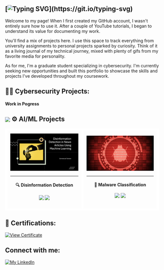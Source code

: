[![Typing SVG](https://readme-typing-svg.demolab.com?font=Saira+Stencil+One&weight=800&size=41&pause=1000&color=F7C5EDFF&background=FFE33400&width=480&height=63&lines=Hi%2C+I'm+Emmanuel!)](https://git.io/typing-svg)
---

Welcome to my page! When I first created my GitHub account, I wasn't entirely sure how to use it. After a couple of YouTube tutorials, I began to understand its value for documenting my work.

You'll find a mix of projects here. I use this space to track everything from university assignments to personal projects sparked by curiosity. Think of it as a living journal of my technical journey, mixed with plenty of gifs from my favorite media for personality.

As for me, I'm a graduate student specializing in cybersecurity. I'm currently seeking new opportunities and built this portfolio to showcase the skills and projects I've developed throughout my coursework.

</a><h2>👨‍💻 Cybersecurity Projects:</h2>

<h4>Work in Pogress</h4>






<h2><img src="https://media.giphy.com/media/v1.Y2lkPWVjZjA1ZTQ3cnoyODR2aWVsdzMxaDN0aWFuc2F6MTA2ZWIyNDY4cXB6dXhhcTJsMCZlcD12MV9zdGlja2Vyc19zZWFyY2gmY3Q9cw/zN2IXI0TEnalqdlCkZ/giphy.gif" height="70" style="vertical-align:middle;"> ⚙️ AI/ML Projects</h2> 

<div align="center">
<table>
<tr>

<td style="border: 7px solid #ffffff; border-radius: 8px; padding: 10px; max-width: 320px; background: linear-gradient(145deg, rgba(255,255,255,0.1), rgba(255,255,255,0.05));">
  <div align="center">
    <a href="https://github.com/etaverasx/Disinformation-Detection-in-News-Articles-Using-Machine-Learning">
      <img src="https://github.com/etaverasx/etaverasx/blob/main/Disinformation-Cover.png?raw=true" width="310" alt="Disinformation Detection ML Project">
    </a>
    <hr>
    <h4>🔍 Disinformation Detection</h4>
    <p>
      <a href="https://github.com/etaverasx/Disinformation-Detection-in-News-Articles-Using-Machine-Learning"><img src="https://img.shields.io/badge/Python-ML-3776AB?style=flat-square&logo=python"></a>
      <a href="https://github.com/etaverasx/Disinformation-Detection-in-News-Articles-Using-Machine-Learning"><img src="https://img.shields.io/badge/Status-Complete-28a745?style=flat-square"></a>
    </p>
  </div>
</td>

<td style="border: 7px solid #ffffff; border-radius: 8px; padding: 10px; max-width: 320px; background: linear-gradient(145deg, rgba(255,255,255,0.1), rgba(255,255,255,0.05));">
  <div align="center">
    <a href="https://github.com/etaverasx/Malware-Classification">
      <img src="https://github.com/etaverasx/etaverasx/blob/main/Malware-classification-img.png?raw=true" width="310" alt="Malware Classification Project">
    </a>
    <hr>
    <h4>🚀 Malware Classification</h4>
    <p>
      <a href="https://github.com/etaverasx/Malware-Classification"><img src="https://img.shields.io/badge/Python-ML-3776AB?style=flat-square&logo=python"></a>
      <a href="https://github.com/etaverasx/Malware-Classification"><img src="https://img.shields.io/badge/Status-In%20Progress-orange?style=flat-square"></a>
    </p>
  </div>
</td>

</tr>
</table>
</div>






<h2>📄 Certifications:</h2>

 <p align="left">
  <a href="https://github.com/etaverasx/etaverasx/blob/main/CompTIA%20Security+%20ce%20certificate.png?raw=true">
    <img src="https://media.giphy.com/media/v1.Y2lkPTc5MGI3NjExa2c3YWlzZWt1bzQ2YzAzM241ZHd6YnkxeWx6eDhkeW0wZDIzZTNxaSZlcD12MV9zdGlja2Vyc19zZWFyY2gmY3Q9cw/0b1qyHhqfjKdnLqrF4/giphy.gif" width="300" alt="View Certificate">
  </a>
</p>





<h2>Connect with me:</h2>

[![My LinkedIn](https://skillicons.dev/icons?i=linkedin)](https://www.linkedin.com/in/emmanuel-taveras/)

</a>














